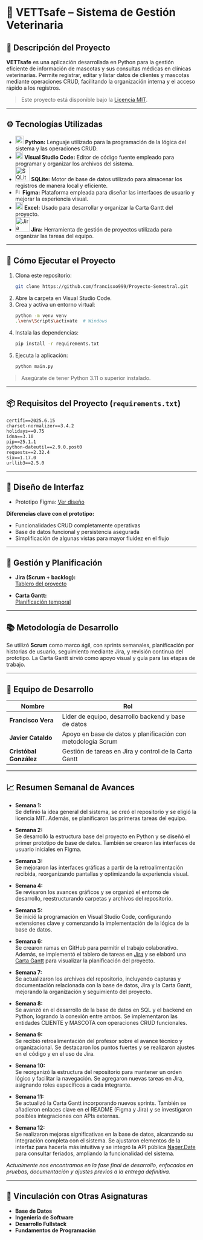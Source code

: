 # 🐾 VETTsafe – Sistema de Gestión Veterinaria

## 📝 Descripción del Proyecto

**VETTsafe** es una aplicación desarrollada en Python para la gestión eficiente de información de mascotas y sus consultas médicas en clínicas veterinarias. Permite registrar, editar y listar datos de clientes y mascotas mediante operaciones CRUD, facilitando la organización interna y el acceso rápido a los registros.

> Este proyecto está disponible bajo la [Licencia MIT](https://github.com/francisxo999/Proyecto-Semestral/blob/main/LICENSE).

---

## ⚙️ Tecnologías Utilizadas

- <img src="https://cdn.jsdelivr.net/gh/devicons/devicon/icons/python/python-original.svg" alt="Python" width="22"/>  **Python:** Lenguaje utilizado para la programación de la lógica del sistema y las operaciones CRUD.
- <img src="https://cdn.jsdelivr.net/gh/devicons/devicon/icons/vscode/vscode-original.svg" alt="Visual Studio Code" width="20"/> **Visual Studio Code:** Editor de código fuente empleado para programar y organizar los archivos del sistema.
- <img src="https://upload.wikimedia.org/wikipedia/commons/3/38/SQLite370.svg" alt="SQLite" width="38"/> **SQLite:** Motor de base de datos utilizado para almacenar los registros de manera local y eficiente.
- <img src="https://upload.wikimedia.org/wikipedia/commons/3/33/Figma-logo.svg" alt="Figma" width="15"/>  **Figma:** Plataforma empleada para diseñar las interfaces de usuario y mejorar la experiencia visual.
- <img src="https://upload.wikimedia.org/wikipedia/commons/3/34/Microsoft_Office_Excel_%282019%E2%80%93present%29.svg" alt="Excel" width="20"/> **Excel:** Usado para desarrollar y organizar la Carta Gantt del proyecto.  
- <img src="https://upload.wikimedia.org/wikipedia/commons/8/8a/Jira_Logo.svg" alt="Jira" width="38"/> **Jira:** Herramienta de gestión de proyectos utilizada para organizar las tareas del equipo.


---

## 🚀 Cómo Ejecutar el Proyecto

1. Clona este repositorio:
   ```bash
   git clone https://github.com/francisxo999/Proyecto-Semestral.git
   ```
2. Abre la carpeta en Visual Studio Code.
3. Crea y activa un entorno virtual:
   ```bash
   python -m venv venv
   .\venv\Scripts\activate  # Windows
   ```
4. Instala las dependencias:
   ```bash
   pip install -r requirements.txt
   ```
5. Ejecuta la aplicación:
   ```bash
   python main.py
   ```

> Asegúrate de tener Python 3.11 o superior instalado.

---

## 📦 Requisitos del Proyecto (`requirements.txt`)

```
certifi==2025.6.15
charset-normalizer==3.4.2
holidays==0.75
idna==3.10
pip==25.1.1
python-dateutil==2.9.0.post0
requests==2.32.4
six==1.17.0
urllib3==2.5.0
```

---

## 🎨 Diseño de Interfaz

- Prototipo Figma: [Ver diseño](https://www.figma.com/proto/dW6zv0OQ8aZEJCwbGtbomC/Vettsafe?node-id=15-115&starting-point-node-id=15%3A115)

**Diferencias clave con el prototipo:**
- Funcionalidades CRUD completamente operativas
- Base de datos funcional y persistencia asegurada
- Simplificación de algunas vistas para mayor fluidez en el flujo

---

## 📅 Gestión y Planificación

- **Jira (Scrum + backlog):**  
  [Tablero del proyecto](https://vettsafe.atlassian.net/jira/software/projects/SCRUM/boards/1/backlog)

- **Carta Gantt:**  
  [Planificación temporal](https://docs.google.com/spreadsheets/d/1c3QkWdsqGV5yM9EpvRcGAK7bTbtyMJmF/edit?usp=sharing)

---

## 📚 Metodología de Desarrollo

Se utilizó **Scrum** como marco ágil, con sprints semanales, planificación por historias de usuario, seguimiento mediante Jira, y revisión continua del prototipo. La Carta Gantt sirvió como apoyo visual y guía para las etapas de trabajo.

---

## 👥 Equipo de Desarrollo

| Nombre             | Rol                                                                  |
|--------------------|-----------------------------------------------------------------------|
| **Francisco Vera** | Líder de equipo, desarrollo backend y base de datos                  |
| **Javier Cataldo** | Apoyo en base de datos y planificación con metodología Scrum         |
| **Cristóbal González** | Gestión de tareas en Jira y control de la Carta Gantt           |

---

## 📈 Resumen Semanal de Avances

- **Semana 1:**  
  Se definió la idea general del sistema, se creó el repositorio y se eligió la licencia MIT. Además, se planificaron las primeras tareas del equipo.

- **Semana 2:**  
  Se desarrolló la estructura base del proyecto en Python y se diseñó el primer prototipo de base de datos. También se crearon las interfaces de usuario iniciales en Figma.

- **Semana 3:**  
  Se mejoraron las interfaces gráficas a partir de la retroalimentación recibida, reorganizando pantallas y optimizando la experiencia visual.

- **Semana 4:**  
  Se revisaron los avances gráficos y se organizó el entorno de desarrollo, reestructurando carpetas y archivos del repositorio.

- **Semana 5:**  
  Se inició la programación en Visual Studio Code, configurando extensiones clave y comenzando la implementación de la lógica de la base de datos.

- **Semana 6:**  
  Se crearon ramas en GitHub para permitir el trabajo colaborativo. Además, se implementó el tablero de tareas en [Jira](https://vettsafe.atlassian.net/jira/software/projects/SCRUM/boards/1/backlog?atlOrigin=eyJpIjoiNjFhMWQzOTVmZDQ3NDUxYTlkZjlkMmRlMjdkMWU4ZWIiLCJwIjoiaiJ9) y se elaboró una [Carta Gantt](https://docs.google.com/spreadsheets/d/1c3QkWdsqGV5yM9EpvRcGAK7bTbtyMJmF/edit?usp=sharing) para visualizar la planificación del proyecto.

- **Semana 7:**  
  Se actualizaron los archivos del repositorio, incluyendo capturas y documentación relacionada con la base de datos, Jira y la Carta Gantt, mejorando la organización y seguimiento del proyecto.

- **Semana 8:**  
  Se avanzó en el desarrollo de la base de datos en SQL y el backend en Python, logrando la conexión entre ambos. Se implementaron las entidades CLIENTE y MASCOTA con operaciones CRUD funcionales.

- **Semana 9:**  
  Se recibió retroalimentación del profesor sobre el avance técnico y organizacional. Se destacaron los puntos fuertes y se realizaron ajustes en el código y en el uso de Jira.

- **Semana 10:**  
  Se reorganizó la estructura del repositorio para mantener un orden lógico y facilitar la navegación. Se agregaron nuevas tareas en Jira, asignando roles específicos a cada integrante.

- **Semana 11:**  
  Se actualizó la Carta Gantt incorporando nuevos sprints. También se añadieron enlaces clave en el README (Figma y Jira) y se investigaron posibles integraciones con APIs externas.

- **Semana 12:**  
  Se realizaron mejoras significativas en la base de datos, alcanzando su integración completa con el sistema. Se ajustaron elementos de la interfaz para hacerla más intuitiva y se integró la API pública [Nager.Date](https://date.nager.at/) para consultar feriados, ampliando la funcionalidad del sistema.

*Actualmente nos encontramos en la fase final de desarrollo, enfocados en pruebas, documentación y ajustes previos a la entrega definitiva.*

---

## 📂 Vinculación con Otras Asignaturas

- **Base de Datos**
- **Ingeniería de Software**
- **Desarrollo Fullstack**
- **Fundamentos de Programación**
